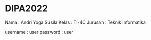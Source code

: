 # DIPA2022

Nama  : Andri Yoga Susila
Kelas : TI-4C
Jurusan : Teknik Informatika

username  : user
password  : user
